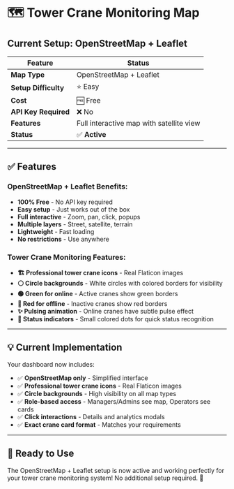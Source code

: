 # 🗺️ Tower Crane Monitoring Map

## **Current Setup: OpenStreetMap + Leaflet**

| Feature | Status |
|---------|--------|
| **Map Type** | OpenStreetMap + Leaflet |
| **Setup Difficulty** | ⭐ Easy |
| **Cost** | 🆓 Free |
| **API Key Required** | ❌ No |
| **Features** | Full interactive map with satellite view |
| **Status** | ✅ **Active** |

---

## **✅ Features**

### **OpenStreetMap + Leaflet Benefits:**
- **100% Free** - No API key required
- **Easy setup** - Just works out of the box
- **Full interactive** - Zoom, pan, click, popups
- **Multiple layers** - Street, satellite, terrain
- **Lightweight** - Fast loading
- **No restrictions** - Use anywhere

### **Tower Crane Monitoring Features:**
- **🏗️ Professional tower crane icons** - Real Flaticon images
- **⚪ Circle backgrounds** - White circles with colored borders for visibility
- **🟢 Green for online** - Active cranes show green borders
- **🔴 Red for offline** - Inactive cranes show red borders
- **✨ Pulsing animation** - Online cranes have subtle pulse effect
- **📍 Status indicators** - Small colored dots for quick status recognition

---

## **💡 Current Implementation**

Your dashboard now includes:
- ✅ **OpenStreetMap only** - Simplified interface
- ✅ **Professional tower crane icons** - Real Flaticon images
- ✅ **Circle backgrounds** - High visibility on all map types
- ✅ **Role-based access** - Managers/Admins see map, Operators see cards
- ✅ **Click interactions** - Details and analytics modals
- ✅ **Exact crane card format** - Matches your requirements

---

## **🚀 Ready to Use**

The OpenStreetMap + Leaflet setup is now active and working perfectly for your tower crane monitoring system! No additional setup required. 🎯
